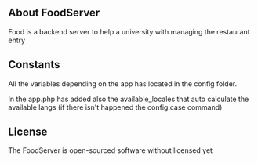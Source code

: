 ## About FoodServer

Food is a backend server to help a university with managing the restaurant entry

## Constants

All the variables depending on the app has located in the config folder.

In the app.php has added also the available_locales that auto calculate the available langs (if
there isn't happened the config:case command)

## License

The FoodServer is open-sourced software without licensed yet

